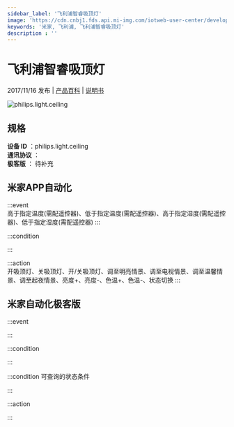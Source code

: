 ```yaml
---
sidebar_label: '飞利浦智睿吸顶灯'
image: 'https://cdn.cnbj1.fds.api.mi-img.com/iotweb-user-center/developer_1679065003243GF5F7nIr.png?GalaxyAccessKeyId=AKVGLQWBOVIRQ3XLEW&Expires=9223372036854775807&Signature=4xJTIUl65Fbq8mWQcYjAPfD8y08='
keywords: '米家, 飞利浦, 飞利浦智睿吸顶灯'
description : ''
---
```

# 飞利浦智睿吸顶灯

2017/11/16 发布 | [产品百科](https://home.mi.com/webapp/content/baike/product/index.html?model=philips.light.ceiling/) | [说明书](https://home.mi.com/views/introduction.html?model=philips.light.ceiling&region=cn)

![philips.light.ceiling](https://cdn.cnbj1.fds.api.mi-img.com/iotweb-user-center/developer_1679065003243GF5F7nIr.png?GalaxyAccessKeyId=AKVGLQWBOVIRQ3XLEW&Expires=9223372036854775807&Signature=4xJTIUl65Fbq8mWQcYjAPfD8y08=)

## 规格  
> 
**设备 ID** ：philips.light.ceiling  
**通讯协议** ：  
**极客版**  ： 待补充 


## 米家APP自动化  

:::event  
高于指定温度(需配遥控器)、低于指定温度(需配遥控器)、高于指定湿度(需配遥控器)、低于指定湿度(需配遥控器)
:::

:::condition  

:::

:::action   
开吸顶灯、关吸顶灯、开/关吸顶灯、调至明亮情景、调至电视情景、调至温馨情景、调至起夜情景、亮度+、亮度-、色温+、色温-、状态切换
:::

## 米家自动化极客版  

:::event  

:::

:::condition  

:::

:::condition 可查询的状态条件  

:::

:::action  

:::

        
